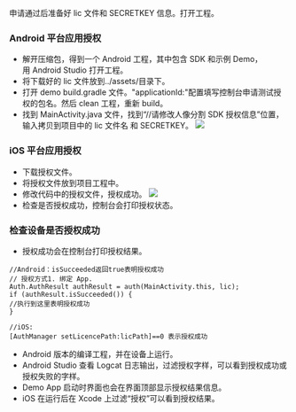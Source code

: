 ﻿申请通过后准备好 lic 文件和 SECRETKEY  信息。打开工程。

### Android 平台应用授权
- 解开压缩包，得到一个 Android 工程，其中包含 SDK 和示例 Demo，用 Android Studio 打开工程。
- 将下载好的 lic 文件放到../assets/目录下。
- 打开 demo build.gradle 文件。"applicationId:"配置填写控制台申请测试授权的包名。然后 clean 工程，重新 build。
- 找到 MainActivity.java 文件，找到“//请修改人像分割 SDK 授权信息”位置，输入拷贝到项目中的 lic 文件名 和 SECRETKEY。
![](https://main.qcloudimg.com/raw/80bf1dd7d2d86ea46dcbcd35f51913eb.png)

### iOS 平台应用授权
- 下载授权文件。
- 将授权文件放到项目工程中。
- 修改代码中的授权文件，授权成功。
![](https://main.qcloudimg.com/raw/b8bef599ae8826b6bdb0e22c46413331.png)
- 检查是否授权成功，控制台会打印授权状态。

### 检查设备是否授权成功
- 授权成功会在控制台打印授权结果。

```
//Android：isSucceeded返回true表明授权成功
// 授权方式1. 绑定 App.
Auth.AuthResult authResult = auth(MainActivity.this, lic);
if (authResult.isSucceeded()) {
//执行到这里表明授权成功
}
```
```
//iOS:
[AuthManager setLicencePath:licPath]==0 表示授权成功
```

- Android 版本的编译工程，并在设备上运行。
- Android Studio 查看 Logcat 日志输出，过滤授权字样，可以看到授权成功或授权失败的字样。
- Demo App 启动时界面也会在界面顶部显示授权结果信息。
- iOS 在运行后在 Xcode 上过滤“授权”可以看到授权结果。
